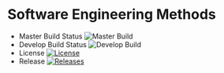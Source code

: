 # Software Engineering Methods

- Master Build Status ![Master Build](https://img.shields.io/github/actions/workflow/status/PyiTheinKyaw40794499/sem/main.yml?branch=main&style=flat-square)
- Develop Build Status ![Develop Build](https://img.shields.io/github/actions/workflow/status/PyiTheinKyaw40794499/sem/main.yml?branch=develop&style=flat-square)
- License [![License](https://img.shields.io/github/license/PyiTheinKyaw40794499/sem.svg?style=flat-square)](https://github.com/PyiTheinKyaw40794499/sem/blob/main/LICENSE)
- Release [![Releases](https://img.shields.io/github/v/release/PyiTheinKyaw40794499/sem?style=flat-square)](https://github.com/PyiTheinKyaw40794499/sem/releases)
